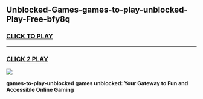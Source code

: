 
## Unblocked-Games-games-to-play-unblocked-Play-Free-bfy8q
<h3>
<a href="https://premium76.site?title=games-to-play-unblocked&ref=09A">CLICK TO PLAY</a></h3>
<hr>

<h3>
<a href="https://premium76.site?title=games-to-play-unblocked&ref=09A">CLICK 2 PLAY</a>
  
</h3>

<a href="https://premium76.site?title=games-to-play-unblocked&ref=09A"><img src="https://clearcache.store/games.png"></a>


**games-to-play-unblocked games unblocked: Your Gateway to Fun and Accessible Online Gaming**
